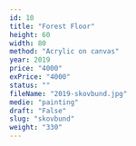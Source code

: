 ```yaml
---
id: 10
title: "Forest Floor"
height: 60
width: 80
method: "Acrylic on canvas"
year: 2019
price: "4000"
exPrice: "4000"
status: ""
fileName: "2019-skovbund.jpg"
medie: "painting"
draft: "False"
slug: "skovbund"
weight: "330"
---
```

